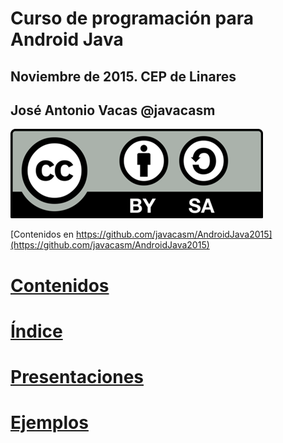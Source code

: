 # Curso de programación para Android Java 

## Noviembre de 2015. CEP de Linares

## José Antonio Vacas @javacasm

![cc](https://raw.githubusercontent.com/javacasm/CodeWeek-programacion/master/images/Licencia_CC.png)

[Contenidos en https://github.com/javacasm/AndroidJava2015](https://github.com/javacasm/AndroidJava2015)

# [Contenidos](https://github.com/javacasm/AndroidJava2015/blob/master/temario/contenidos.md)

# [Índice](https://github.com/javacasm/AndroidJava2015/blob/master/temario/indice.md)

# [Presentaciones](https://github.com/javacasm/AndroidJava2015/tree/master/temario)

# [Ejemplos](https://github.com/javacasm/codigo-curso-android)
